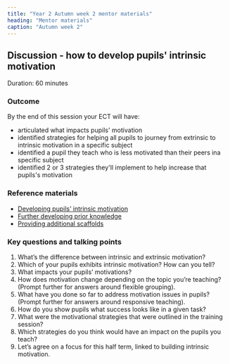 ```yaml
---
title: "Year 2 Autumn week 2 mentor materials"
heading: "Mentor materials"
caption: "Autumn week 2"
---
```


## Discussion - how to develop pupils' intrinsic motivation

Duration: 60 minutes

### Outcome

By the end of this session your ECT will have:

- articulated what impacts pupils' motivation
- identified strategies for helping all pupils to journey from extrinsic to intrinsic motivation in a specific subject
- identified a pupil they teach who is less motivated than their peers ina specific subject
- identified 2 or 3 strategies they'll implement to help increase that pupils's motivation

### Reference materials

- [Developing pupils’ intrinsic motivation](/teach-first/year-1-how-can-you-create-an-effective-learning-environment/autumn-week-6-ect-session-overview/) 
- [Further developing prior knowledge](/teach-first/year-1-how-can-you-support-all-pupils-to-succeed/summer-week-3-ect-session-overview/) 
- [Providing additional scaffolds](/teach-first/year-1-how-can-you-support-all-pupils-to-succeed/summer-week-4-ect-session-overview/)

### Key questions and talking points

1. What’s the difference between intrinsic and extrinsic motivation? 
2. Which of your pupils exhibits intrinsic motivation? How can you tell?  
3. What impacts your pupils’ motivations?  
4. How does motivation change depending on the topic you’re teaching? (Prompt further for answers around flexible grouping).  
5. What have you done so far to address motivation issues in pupils? (Prompt further for answers around responsive teaching). 
6. How do you show pupils what success looks like in a given task? 
7. What were the motivational strategies that were outlined in the training session? 
8. Which strategies do you think would have an impact on the pupils you teach? 
9. Let’s agree on a focus for this half term, linked to building intrinsic motivation. 